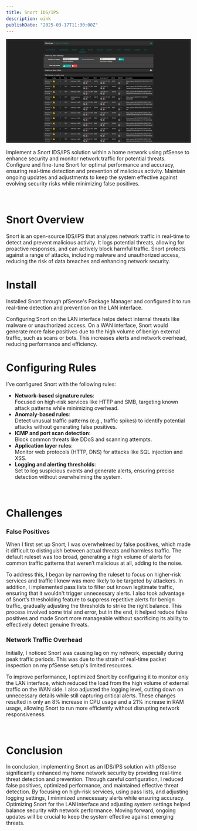 ```yaml
---
title: Snort IDS/IPS
description: oink
publishDate: "2025-03-17T11:30:00Z"
---
```


![snort.png](./snort.png)

Implement a Snort IDS/IPS solution within a home network using pfSense to enhance security and monitor network traffic for potential threats. Configure and fine-tune Snort for optimal performance and accuracy, ensuring real-time detection and prevention of malicious activity. Maintain ongoing updates and adjustments to keep the system effective against evolving security risks while minimizing false positives. <br><br><br>

# Snort Overview

Snort is an open-source IDS/IPS that analyzes network traffic in real-time to detect and prevent malicious activity. It logs potential threats, allowing for proactive responses, and can actively block harmful traffic. Snort protects against a range of attacks, including malware and unauthorized access, reducing the risk of data breaches and enhancing network security. 

# Install 
Installed Snort through pfSense's Package Manager and configured it to run real-time detection and prevention on the LAN interface.

Configuring Snort on the LAN interface helps detect internal threats like malware or unauthorized access. On a WAN interface, Snort would generate more false positives due to the high volume of benign external traffic, such as scans or bots. This increases alerts and network overhead, reducing performance and efficiency. 

# Configuring Rules
I’ve configured Snort with the following rules:

   - **Network-based signature rules**:  
  Focused on high-risk services like HTTP and SMB, targeting known attack patterns while minimizing overhead.
- **Anomaly-based rules**:  
  Detect unusual traffic patterns (e.g., traffic spikes) to identify potential attacks without generating false positives.
- **ICMP and port scan detection**:  
  Block common threats like DDoS and scanning attempts.
- **Application layer rules**:  
  Monitor web protocols (HTTP, DNS) for attacks like SQL injection and XSS.
- **Logging and alerting thresholds**:  
  Set to log suspicious events and generate alerts, ensuring precise detection without overwhelming the system. <br><br><br>

# Challenges

### False Positives
When I first set up Snort, I was overwhelmed by false positives, which made it difficult to distinguish between actual threats and harmless traffic. The default ruleset was too broad, generating a high volume of alerts for common traffic patterns that weren’t malicious at all, adding to the noise.

To address this, I began by narrowing the ruleset to focus on higher-risk services and traffic I knew was more likely to be targeted by attackers. In addition, I implemented pass lists to filter out known legitimate traffic, ensuring that it wouldn't trigger unnecessary alerts. I also took advantage of Snort’s thresholding feature to suppress repetitive alerts for benign traffic, gradually adjusting the thresholds to strike the right balance. This process involved some trial and error, but in the end, it helped reduce false positives and made Snort more manageable without sacrificing its ability to effectively detect genuine threats.

### Network Traffic Overhead 
Initially, I noticed Snort was causing lag on my network, especially during peak traffic periods. This was due to the strain of real-time packet inspection on my pfSense setup's limited resources.

To improve performance, I optimized Snort by configuring it to monitor only the LAN interface, which reduced the load from the high volume of external traffic on the WAN side. I also adjusted the logging level, cutting down on unnecessary details while still capturing critical alerts. These changes resulted in only an 8% increase in CPU usage and a 21% increase in RAM usage, allowing Snort to run more efficiently without disrupting network responsiveness. <br><br><br>

# Conclusion
In conclusion, implementing Snort as an IDS/IPS solution with pfSense significantly enhanced my home network security by providing real-time threat detection and prevention. Through careful configuration, I reduced false positives, optimized performance, and maintained effective threat detection. By focusing on high-risk services, using pass lists, and adjusting logging settings, I minimized unnecessary alerts while ensuring accuracy. Optimizing Snort for the LAN interface and adjusting system settings helped balance security with network performance. Moving forward, ongoing updates will be crucial to keep the system effective against emerging threats.
